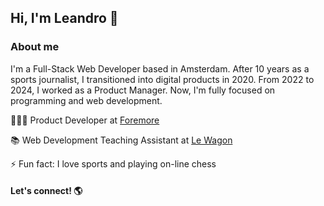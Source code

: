 ## Hi, I'm Leandro 👋

### About me

<p>I'm a Full-Stack Web Developer based in Amsterdam. After 10 years as a sports journalist, I transitioned into digital products in 2020. From 2022 to 2024, I worked as a Product Manager. Now, I'm fully focused on programming and web development.</p>

👨🏽‍💻 Product Developer at <a href="https://www.foremore.com/">Foremore</a>

📚 Web Development Teaching Assistant at <a href="https://www.lewagon.com/amsterdam">Le Wagon</a>

⚡ Fun fact: I love sports and playing on-line chess

#### Let's connect! 🌎

<!--
**leandroptavares/leandroptavares** is a ✨ _special_ ✨ repository because its `README.md` (this file) appears on your GitHub profile.

Here are some ideas to get you started:

- 🔭 I’m currently working on ...
- 🌱 I’m currently learning ...
- 👯 I’m looking to collaborate on ...
- 🤔 I’m looking for help with ...
- 💬 Ask me about ...
- 📫 How to reach me: ...
- 😄 Pronouns: ...
- ⚡ Fun fact: ...
-->
